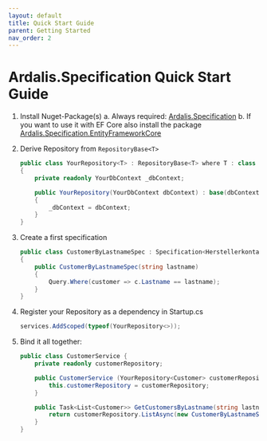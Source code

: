 ```yaml
---
layout: default
title: Quick Start Guide
parent: Getting Started
nav_order: 2
---
```


# Ardalis.Specification Quick Start Guide


1. Install Nuget-Package(s)
    a. Always required: [Ardalis.Specification](https://www.nuget.org/packages/Ardalis.Specification/)
    b. If you want to use it with EF Core also install the package [Ardalis.Specification.EntityFrameworkCore](https://www.nuget.org/packages/Ardalis.Specification.EntityFrameworkCore/)
    
2. Derive Repository from `RepositoryBase<T>`
    ```csharp
    public class YourRepository<T> : RepositoryBase<T> where T : class 
    {
        private readonly YourDbContext _dbContext;

        public YourRepository(YourDbContext dbContext) : base(dbContext)
        {
            _dbContext = dbContext;
        }    
    }
    ```

3. Create a first specification
    ```csharp
    public class CustomerByLastnameSpec : Specification<Herstellerkontakt>
    {
        public CustomerByLastnameSpec(string lastname)
        {
            Query.Where(customer => c.Lastname == lastname);
        }
    }
    ```
    
4. Register your Repository as a dependency in Startup.cs
    ```csharp
    services.AddScoped(typeof(YourRepository<>));
    ```
    
5. Bind it all together:
    ```csharp
    public class CustomerService {
        private readonly customerRepository;

        public CustomerService (YourRepository<Customer> customerRepository) {
            this.customerRepository = customerRepository;
        }

        public Task<List<Customer>> GetCustomersByLastname(string lastname) {
            return customerRepository.ListAsync(new CustomerByLastnameSpec(lastname));
        }
    }
    ```
